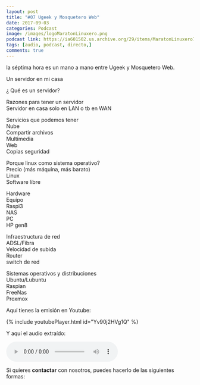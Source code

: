 ```yaml
---
layout: post
title: "#07 Ugeek y Mosquetero Web"
date: 2017-09-03
categories: Podcast
image: /images/logoMaratonLinuxero.png
podcast link: https://ia601502.us.archive.org/29/items/MaratonLinuxero7UgeekYMosqueteroWeb/Marat%C3%B3n%20Linuxero%207%20Ugeek%20y%20Mosquetero%20Web.mp3
tags: [audio, podcast, directo,]
comments: true
---
```


la séptima hora es un mano a mano entre Ugeek y Mosquetero Web.

Un servidor en mi casa 

¿ Qué es un servidor? 

Razones para tener un servidor  
Servidor en casa solo en LAN o tb en WAN  

Servicios que podemos tener  
  Nube  
  Compartir archivos  
  Multimedia  
  Web  
  Copias seguridad  

Porque linux como sistema operativo?   
  Precio (más máquina, más barato)   
  Linux  
  Software libre  

Hardware  
  Equipo  
    Raspi3  
    NAS  
    PC  
    HP gen8  
    
  Infraestructura de red  
    ADSL/Fibra  
      Velocidad de subida  
    Router  
    switch de red  

Sistemas operativos y distribuciones  
  Ubuntu/Lubuntu  
  Raspian  
  FreeNas  
  Proxmox  

Aquí tienes la emisión en Youtube: 

{% include youtubePlayer.html id="Yv90j2HVg1Q" %}

Y aquí el audio extraído:

<audio controls>
  <source src="https://ia601502.us.archive.org/29/items/MaratonLinuxero7UgeekYMosqueteroWeb/Marat%C3%B3n%20Linuxero%207%20Ugeek%20y%20Mosquetero%20Web.mp3" type="audio/mpeg">
</audio>

Si quieres **contactar** con nosotros, puedes hacerlo de las siguientes formas:

